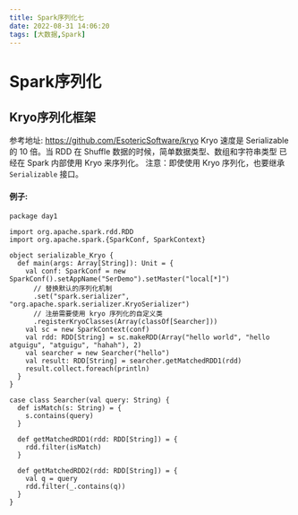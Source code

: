 ```yaml
---
title: Spark序列化七
date: 2022-08-31 14:06:20
tags: [大数据,Spark]
---
```

# Spark序列化

## Kryo序列化框架
参考地址: https://github.com/EsotericSoftware/kryo
Kryo 速度是 Serializable 的 10 倍。当 RDD 在 Shuffle 数据的时候，简单数据类型、数组和字符串类型
已经在 Spark 内部使用 Kryo 来序列化。
注意：即使使用 Kryo 序列化，也要继承 `Serializable` 接口。
<!--more-->

#### 例子:
```
package day1

import org.apache.spark.rdd.RDD
import org.apache.spark.{SparkConf, SparkContext}

object serializable_Kryo {
  def main(args: Array[String]): Unit = {
    val conf: SparkConf = new SparkConf().setAppName("SerDemo").setMaster("local[*]")
      // 替换默认的序列化机制
      .set("spark.serializer", "org.apache.spark.serializer.KryoSerializer")
      // 注册需要使用 kryo 序列化的自定义类
      .registerKryoClasses(Array(classOf[Searcher]))
    val sc = new SparkContext(conf)
    val rdd: RDD[String] = sc.makeRDD(Array("hello world", "hello atguigu", "atguigu", "hahah"), 2)
    val searcher = new Searcher("hello")
    val result: RDD[String] = searcher.getMatchedRDD1(rdd)
    result.collect.foreach(println)
  }
}

case class Searcher(val query: String) {
  def isMatch(s: String) = {
    s.contains(query)
  }

  def getMatchedRDD1(rdd: RDD[String]) = {
    rdd.filter(isMatch)
  }

  def getMatchedRDD2(rdd: RDD[String]) = {
    val q = query
    rdd.filter(_.contains(q))
  }
}
```
